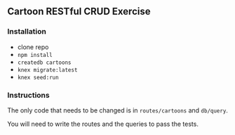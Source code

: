 ## Cartoon RESTful CRUD Exercise

### Installation

- clone repo
- `npm install`
- `createdb cartoons`
- `knex migrate:latest`
- `knex seed:run`

### Instructions

The only code that needs to be changed is in `routes/cartoons` and `db/query`.

You will need to write the routes and the queries to pass the tests.
